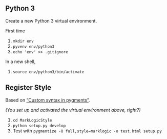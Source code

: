 ## Python 3 

Create a new Python 3 virtual environment.

First time

1. `mkdir env`
1. `pyvenv env/python3`
1. `echo 'env' >> .gitignore`

In a new shell,

1. `source env/python3/bin/activate`

## Register Style

Based on [“Custom syntax in pygments”](http://www.catchmecode.com/2013/03/custom-syntax-in-pygments.html).

_(You set up and activated the virtual environment above, right?)_

1. `cd MarkLogicStyle`
1. `python setup.py develop`
1. Test with `pygmentize -O full,style=marklogic -o test.html setup.py`